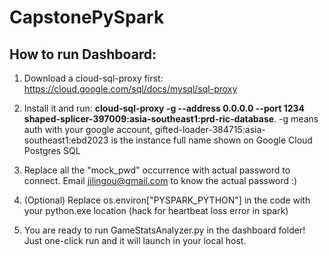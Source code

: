 # CapstonePySpark

## **How to run Dashboard**:

1. Download a cloud-sql-proxy first: https://cloud.google.com/sql/docs/mysql/sql-proxy

2. Install it and run: **cloud-sql-proxy -g --address 0.0.0.0 --port 1234 shaped-splicer-397009:asia-southeast1:prd-ric-database**. -g means auth with your google account, gifted-loader-384715:asia-southeast1:ebd2023 is the instance full name shown on Google Cloud Postgres SQL

3. Replace all the "mock_pwd" occurrence with actual password to connect. Email jilingou@gmail.com to know the actual password :)

4. (Optional) Replace os.environ["PYSPARK_PYTHON"] in the code with your python.exe location (hack for heartbeat loss error in spark)

5. You are ready to run GameStatsAnalyzer.py in the dashboard folder! Just one-click run and it will launch in your local host.